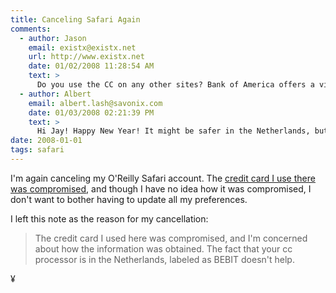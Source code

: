 ```yaml
---
title: Canceling Safari Again
comments:
  - author: Jason
    email: existx@existx.net
    url: http://www.existx.net
    date: 01/02/2008 11:28:54 AM
    text: >
      Do you use the CC on any other sites? Bank of America offers a virtual credit card service that seems to be very good. I'd almost like to get a new card issued and only use the virtual numbers.<br/><br/>I'd almost prefer my credit card processor was in the Netherlands than NYC, USA. :)
  - author: Albert
    email: albert.lash@savonix.com
    date: 01/03/2008 02:21:39 PM
    text: >
      Hi Jay! Happy New Year! It might be safer in the Netherlands, but I've had a few credit card companies flag foreign and overseas transactions as fraudulent, just because the transaction wasn't done in the US. Go figure.
date: 2008-01-01
tags: safari
---
```

I'm again canceling my O'Reilly Safari account. The <a href="http://www.informedbanking.com/blog/2008/01/01/my-american-express-simplycash-card-compromised.html">credit card I use there was compromised</a>, and though I have no idea how it was compromised, I don't want to bother having to update all my preferences.

I left this note as the reason for my cancellation:

<blockquote>The credit card I used here was compromised, and I'm concerned about how the information was obtained. The fact that your cc processor is in the Netherlands, labeled as BEBIT doesn't help. </blockquote>

¥

